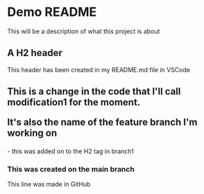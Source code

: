 # Demo README

This will be a description of what this project is about

## A H2 header

This header has been created in my README.md file in VSCode

<H2>This is a change in the code that I'll call modification1 for the moment.

It's also the name of the feature branch I'm working on</H2> - this was added on to the H2 tag in branch1

<H3>This was created on the main branch</H3>

This line was made in GitHub

